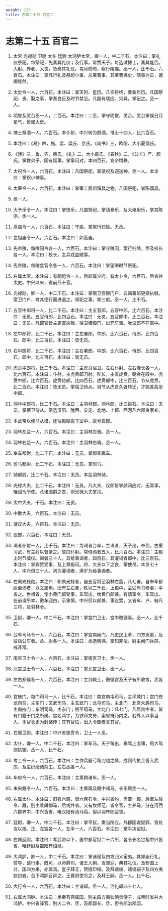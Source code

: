 ```yaml
---
weight: 125
title: 志第二十五 百官二
---
```


# 志第二十五 百官二

1. <span id="志第二十五_百官二-1"></span>
太常 光禄勋 卫尉 太仆 廷尉 太鸿胪太常，卿一人，中二千石。本注曰：掌礼仪祭祀。每祭祀，先奏其礼仪；及行事，常赞天子。每选试博士，奏其能否。大射、养老、大丧，皆奏其礼仪。每月前晦，察行陵庙。丞一人，比千石。六百石。本注曰：掌凡行礼及祭祀小事，总署曹事。其署曹掾史，随事为员，诸卿皆然。

2. <span id="志第二十五_百官二-2"></span>
太史令一人，六百石。本注曰：掌天时、星历。凡岁将终，奏新年历。凡国祭祀、丧、娶之事，掌奏良日及时节禁忌。凡国有瑞应、灾异，掌记之。丞一人。

3. <span id="志第二十五_百官二-3"></span>
明堂及灵台丞一人，二百石。本注曰：二丞，掌守明堂、灵台。灵台掌候日月星气，皆属太史。

4. <span id="志第二十五_百官二-4"></span>
博士祭酒一人，六百石。本仆射，中兴转为祭酒。博士十四人，比六百石。

5. <span id="志第二十五_百官二-5"></span>
本注曰：《易》四，施、孟、梁丘、京氏。《尚书》三，欧阳、大小夏侯氏。

6. <span id="志第二十五_百官二-6"></span>
《诗》三，鲁、齐、韩氏。《礼》二，大小戴氏。《春秋》二，《公羊》严、颜氏。掌教弟子。国有疑事，掌承问对。本四百石，宣帝增秩。

7. <span id="志第二十五_百官二-7"></span>
太祝令一人，六百石。本注曰：凡国祭祀，掌读祝及迎送神。丞一人。本注曰：掌祝小神事。

8. <span id="志第二十五_百官二-8"></span>
太宰令一人，六百石。本注曰：掌宰工鼎俎馔具之物。凡国祭祀，掌陈馔具。

9. <span id="志第二十五_百官二-9"></span>
丞一人。

10. <span id="志第二十五_百官二-10"></span>
大予乐令一人，本注曰：掌伎乐。凡国祭祀，掌请奏乐，及大飨用乐，掌其陈序。丞一人。

11. <span id="志第二十五_百官二-11"></span>
高庙令一人，六百石。本注曰：守庙，掌案行扫除。无丞。

12. <span id="志第二十五_百官二-12"></span>
世祖庙令一人，六百石。本注曰：如高庙。

13. <span id="志第二十五_百官二-13"></span>
先帝陵，每陵园令各一人，六百石。本注曰：掌守陵园，案行扫除。丞及校长各一人。本注曰：校长，主兵戎盗贼事。

14. <span id="志第二十五_百官二-14"></span>
先帝陵，每陵食官令各一人，六百石。本注曰：掌望晦时节祭祀。

15. <span id="志第二十五_百官二-15"></span>
右属太常。本注曰：有祠祀令一人，后转属少府。有太卜令，六百石，后省并太史。中兴以来，省前凡十官。

16. <span id="志第二十五_百官二-16"></span>
光禄勋，卿一人，中二千石。本注曰：掌宿卫宫殿门户，典谒署郎更直执戟，宿卫门户，考其德行而进退之。郊祀之事，掌三献。丞一人，比千石。

17. <span id="志第二十五_百官二-17"></span>
五官中郎将一人，比二千石。本注曰：主五官郎。五官中郎，比六百石。本注曰：无员。五官侍郎，比四百石。本注曰：无员。五官郎中，比三百石。本注曰：无员。凡郎官皆主更直执戟，宿卫诸殿门，出充车骑。唯议郎不在直中。

18. <span id="志第二十五_百官二-18"></span>
左中郎将，比二千石。本注曰：主左署郎。中郎，比六百石。侍郎，比四百石。郎中，比三百石。本注曰：皆无员。

19. <span id="志第二十五_百官二-19"></span>
右中朗将，比二千石。本注曰：主右署郎。中朗，比六百石。侍郎，比四百石。郎中，比三百石。本注曰：皆无员。

20. <span id="志第二十五_百官二-20"></span>
虎贲中朗将，比二千石。本注曰：主虎贲宿卫。左右仆射、左右陛长各一人，比六百石。本注曰：仆射，主虎贲郎习射。陛长，主直虎贲，朝会在殿中。虎贲中郎，比六百石。虎贲侍郎，比四百石。虎贲郎中，比三百石。节从虎贲，比二百石。本注曰：皆无员。掌宿卫侍从。自节从虎贲久者转迁，才能差高至中郎。

21. <span id="志第二十五_百官二-21"></span>
羽林中郎将，比二千石。本注曰：主羽林郎。羽林郎，比三百石。本注曰：无员。掌宿卫侍从。常选汉阳、陇西、安定、北地、上郡、西河凡六郡良家补。

22. <span id="志第二十五_百官二-22"></span>
本武帝以便马从猎，还宿殿陛岩下室中，故号岩郎。

23. <span id="志第二十五_百官二-23"></span>
羽林左监一人，六百石。本注曰：主羽林左骑。丞一人。

24. <span id="志第二十五_百官二-24"></span>
羽林右监一人，六百石。本注曰：主羽林右骑。丞一人。

25. <span id="志第二十五_百官二-25"></span>
奉车都尉，比二千石。本注曰：无员。掌御乘舆车。

26. <span id="志第二十五_百官二-26"></span>
驸马都尉，比二千石。本注曰：无员。掌驸马。

27. <span id="志第二十五_百官二-27"></span>
骑都尉，比二千石。本注曰：无员。本监羽林骑。

28. <span id="志第二十五_百官二-28"></span>
光禄大夫，比二千石。本注曰：无员。凡大夫、议郎皆掌顾问应对，无常事，唯诏令所使。凡诸国嗣之丧，则光禄大夫掌吊。

29. <span id="志第二十五_百官二-29"></span>
太中大夫，千石。本注曰：无员。

30. <span id="志第二十五_百官二-30"></span>
中散大夫，六百石。本注曰：无员。

31. <span id="志第二十五_百官二-31"></span>
谏议大夫，六百石。本注曰：无员。

32. <span id="志第二十五_百官二-32"></span>
议郎，六百石，本注曰：无员。

33. <span id="志第二十五_百官二-33"></span>
谒者仆射一人，比千石。本注曰：为谒者台率，主谒者，天子出，奉引。古重习武，有主射以督录之。故曰仆射。常侍谒者五人，比六百石。本注曰：主殿上时节威仪。谒者三十人。其给事谒者，四百石。其灌谒者郎中，比三百石。本注曰：掌宾赞受事，及上章报问。将、大夫以下之丧，掌使吊。本员七十人，中兴但三十人。初为灌谒者，满岁为给事谒者。

34. <span id="志第二十五_百官二-34"></span>
右属光禄勋。本注曰：职属光禄者，自五官将至羽林右监，凡七署。自奉车都尉至谒者，以文属焉。旧有左右曹，秩以二千石，上殿中，主受尚书奏事，平省之。世祖省，使小黄门郎受事，车驾出，给黄门郎兼。有请室令，车驾出，在前请所幸，徼车迎白，示重慎。中兴但以郎兼，事讫罢，又省车、户、骑凡三将，及羽林令。

35. <span id="志第二十五_百官二-35"></span>
卫尉，卿一人，中二千石。本注曰：掌宫门卫士，宫中徼循事。丞一人，比千石。

36. <span id="志第二十五_百官二-36"></span>
公车司马令一人，六百石。本注曰：掌宫南阙门，凡吏民上章，四方贡献，及征诣公车者。丞、尉各一人。本注曰：丞选晓讳，掌知非法。尉主阙门兵禁，戒非常。

37. <span id="志第二十五_百官二-37"></span>
南宫卫士令一人，六百石。本注曰：掌南宫卫士。丞一人。

38. <span id="志第二十五_百官二-38"></span>
北宫卫士令一人，六百石。本注曰：掌北宫卫士。丞一人。

39. <span id="志第二十五_百官二-39"></span>
左右都候各一人，六百石。本注曰：主剑戟士，徼循宫及天子有所收考。丞各一人。

40. <span id="志第二十五_百官二-40"></span>
宫掖门，每门司马一人，比千石。本注曰：南宫南屯司马，主平城门；宫门苍龙司马，主东门；玄武司马，主玄武门；北屯司马，主北门；北宫朱爵司马，主南掖门；东明司马，主东门；朔平司马，主北门：凡七门。凡居宫中者，皆有口籍于门之所属。宫名两字，为铁印文符，案省符乃内之。若外人以事当入，本官长史为封棨传；其有官位，出入令御者言其官。

41. <span id="志第二十五_百官二-41"></span>
右属卫尉。本注曰：中兴省旅贲令，卫士一人丞。

42. <span id="志第二十五_百官二-42"></span>
太仆，卿一人，中二千石。本注曰：掌车马。天子每出，奏驾上卤簿，用大驾则执御。丞一人，比千石。

43. <span id="志第二十五_百官二-43"></span>
考工令一人，六百石。本注曰：主作兵器弓弩刀铠之属，成则传执金吾入武库，及主织绶诸杂工。左右丞各一人。

44. <span id="志第二十五_百官二-44"></span>
车府令一人，六百石。本注曰：主乘舆诸车。丞一人。

45. <span id="志第二十五_百官二-45"></span>
未央厩令一人，六百石。本注曰：主乘舆及厩中诸马。长乐厩丞一人。

46. <span id="志第二十五_百官二-46"></span>
右属太仆。本注曰：旧有六厩，皆六百石令，中兴省约，但置一厩。后置左骏令、厩，别主乘舆御马，后或并省。又有牧师范，皆令官，主养马，分在河西六郡界中，中兴皆省，唯汉阳有流马菀，但以羽林郎监领。

47. <span id="志第二十五_百官二-47"></span>
廷尉，卿一人，中二千石。本注曰：掌平狱，奏当所应。凡郡国谳疑罪，皆处当以报。正、左监各一人。左平一人，六百石。本注曰：掌平决诏狱。

48. <span id="志第二十五_百官二-48"></span>
右属廷尉。本注曰：孝武帝以下，置中都官狱二十六所，各令长名世祖中兴皆省，唯廷尉及雒阳有诏狱。

49. <span id="志第二十五_百官二-49"></span>
大鸿胪，卿一人，中二千石。本注曰：掌诸侯及四方归义蛮夷。其郊庙行礼，赞导，请行事，既可，以命群司。诸王入朝，当郊迎，典其礼仪。及郡国上计，匡四方来，亦属焉。皇子拜王，赞授印绶。及拜诸侯、诸侯嗣子及四方夷狄封者，台下鸿胪召拜之。王薨则使吊之，及拜王嗣。丞一人。比千石。

50. <span id="志第二十五_百官二-50"></span>
大行令一人，六百石，本注曰：主诸郎。丞一人。治礼郎四十七人。

51. <span id="志第二十五_百官二-51"></span>
右属大鸿胪。本注曰：承秦有典属国，别主四方夷狄朝贡侍子，成帝时省并大鸿胪。中兴省驿官、别火二令、丞，及郡邸长、丞，但令郎治郡邸。
